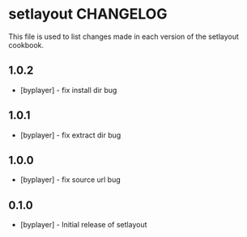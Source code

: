 setlayout CHANGELOG
============================

This file is used to list changes made in each version of the setlayout cookbook.

1.0.2
-----
- [byplayer] - fix install dir bug


1.0.1
-----
- [byplayer] - fix extract dir bug

1.0.0
-----
- [byplayer] - fix source url bug


0.1.0
-----
- [byplayer] - Initial release of setlayout

